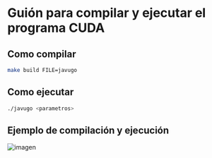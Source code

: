 # Guión para compilar y ejecutar el programa CUDA
## Como compilar

``` bash
make build FILE=javugo
```

## Como ejecutar

```bash
./javugo <parametros>
```

## Ejemplo de compilación y ejecución

![imagen](https://github.com/user-attachments/assets/fc4cad85-b607-4b85-b724-bbeb3e46ccfa)
